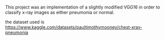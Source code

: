 This project was an implementation of a slightly modified VGG16 in order to classify x-ray images as either pneumonia or normal.

the dataset used is https://www.kaggle.com/datasets/paultimothymooney/chest-xray-pneumonia
